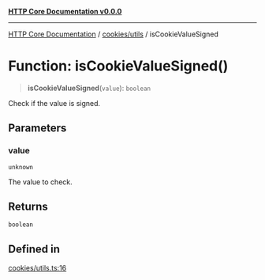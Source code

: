 [**HTTP Core Documentation v0.0.0**](../../../README.md)

***

[HTTP Core Documentation](../../../modules.md) / [cookies/utils](../README.md) / isCookieValueSigned

# Function: isCookieValueSigned()

> **isCookieValueSigned**(`value`): `boolean`

Check if the value is signed.

## Parameters

### value

`unknown`

The value to check.

## Returns

`boolean`

## Defined in

[cookies/utils.ts:16](https://github.com/stonemjs/http-core/blob/a162480c16327760396238c341daab61793d5440/src/cookies/utils.ts#L16)
